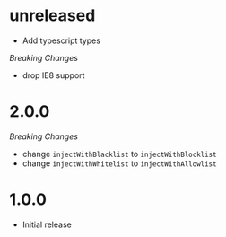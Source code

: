 # unreleased

- Add typescript types

_Breaking Changes_

- drop IE8 support

# 2.0.0

_Breaking Changes_

- change `injectWithBlacklist` to `injectWithBlocklist`
- change `injectWithWhitelist` to `injectWithAllowlist`

# 1.0.0

- Initial release
